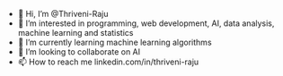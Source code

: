 - 👋 Hi, I’m @Thriveni-Raju
- 👀 I’m interested in programming, web development, AI, data analysis, machine learning and statistics
- 🌱 I’m currently learning machine learning algorithms
- 💞️ I’m looking to collaborate on AI
- 📫 How to reach me linkedin.com/in/thriveni-raju


